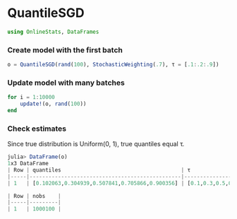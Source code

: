 
# QuantileSGD


````julia
using OnlineStats, DataFrames
````





### Create model with the first batch
````julia
o = QuantileSGD(rand(100), StochasticWeighting(.7), τ = [.1:.2:.9])
````





### Update model with many batches
````julia
for i = 1:10000
    update!(o, rand(100))
end
````





### Check estimates
Since true distribution is Uniform(0, 1), true quantiles equal τ.

````julia
julia> DataFrame(o)
1x3 DataFrame
| Row | quantiles                                      | τ                     |
|-----|------------------------------------------------|-----------------------|
| 1   | [0.102063,0.304939,0.507841,0.705866,0.900356] | [0.1,0.3,0.5,0.7,0.9] |

| Row | nobs    |
|-----|---------|
| 1   | 1000100 |

````





